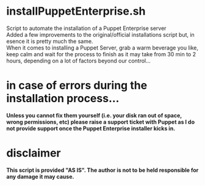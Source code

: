 # installPuppetEnterprise.sh
Script to automate the installation of a Puppet Enterprise server<br>
Added a few improvements to the original/official installations script but, in esence it is pretty much the same.<br>
When it comes to installing a Puppet Server, grab a warm beverage you like, keep calm and wait for the process to finish as it may take from 30 min to 2 hours, depending on a lot of factors beyond our control...<b>

# in case of errors during the installation process...
Unless you cannot fix them yourself (i.e. your disk ran out of space, wrong permissions, etc) please raise a support ticket with Puppet as I do not provide support once the Puppet Enterprise installer kicks in.

# disclaimer
This script is provided "AS IS". The author is not to be held responsible for any damage it may cause.<br>
